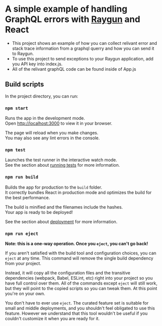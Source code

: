 # A simple example of handling GraphQL errors with [Raygun](https://raygun.com/?utm_source=google&utm_medium=cpc&utm_campaign=Search|Standard|AU+NZ|Brand&keyword=raygun&network=g&gad=1&gclid=Cj0KCQjw3JanBhCPARIsAJpXTx7eCB0PCdKhgRi78NhNNl_9YtVSRJdAbBl1x22BxfzkZrEqg1SrDmwaAr4bEALw_wcB) and React

- This project shows an example of how you can collect relivant error and stack trace information from a graphql querry and how you can send it to Raygun. 
- To use this project to send exceptions to your Raygun application, add you API key into index.js.
- All of the relivant graphQL code can be found inside of App.js

## Build scripts

In the project directory, you can run:

### `npm start`

Runs the app in the development mode.\
Open [http://localhost:3000](http://localhost:3000) to view it in your browser.

The page will reload when you make changes.\
You may also see any lint errors in the console.

### `npm test`

Launches the test runner in the interactive watch mode.\
See the section about [running tests](https://facebook.github.io/create-react-app/docs/running-tests) for more information.

### `npm run build`

Builds the app for production to the `build` folder.\
It correctly bundles React in production mode and optimizes the build for the best performance.

The build is minified and the filenames include the hashes.\
Your app is ready to be deployed!

See the section about [deployment](https://facebook.github.io/create-react-app/docs/deployment) for more information.

### `npm run eject`

**Note: this is a one-way operation. Once you `eject`, you can't go back!**

If you aren't satisfied with the build tool and configuration choices, you can `eject` at any time. This command will remove the single build dependency from your project.

Instead, it will copy all the configuration files and the transitive dependencies (webpack, Babel, ESLint, etc) right into your project so you have full control over them. All of the commands except `eject` will still work, but they will point to the copied scripts so you can tweak them. At this point you're on your own.

You don't have to ever use `eject`. The curated feature set is suitable for small and middle deployments, and you shouldn't feel obligated to use this feature. However we understand that this tool wouldn't be useful if you couldn't customize it when you are ready for it.

